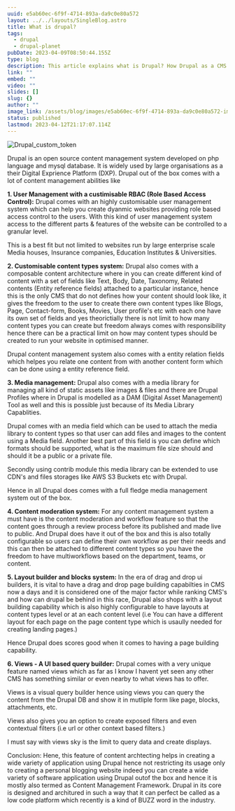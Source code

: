 ```yaml
---
uuid: e5ab60ec-6f9f-4714-893a-da9c0e80a572
layout: ../../layouts/SingleBlog.astro
title: What is drupal?
tags:
  - drupal
  - drupal-planet
pubDate: 2023-04-09T08:50:44.155Z
type: blog
description: This article explains what is Drupal? How Drupal as a CMS us used by agencies and compares Drupal vs WordPress.
link: ""
embed: ""
video: ""
slides: []
slug: {}
author: ""
image_link: /assets/blog/images/e5ab60ec-6f9f-4714-893a-da9c0e80a572-img-1.png
status: published
lastmod: 2023-04-12T21:17:07.114Z
---
```


<Image src="/assets/blog/images/e5ab60ec-6f9f-4714-893a-da9c0e80a572-img-1.png" aspectRatio="0.5" alt="Drupal_custom_token">


Drupal is an open source content management system developed on php language and mysql database. It is widely used by large organisations as a their Digital Exprience Platform (DXP). Drupal out of the box comes with a lot of content management abilities like 

**1. User Management with a custimisable RBAC (Role Based Access Control):** Drupal comes with an highly customisable user management system which can help you create dyanmic websites providing role based access control to the users. With this kind of user management system access to the different parts & features of the website can be controlled to a granular level.

This is a best fit but not limited to websites run by large enterprise scale Media houses, Insurance companies, Education Institutes & Universities.


**2. Customisable content types system:** Drupal also comes with a composable content architecture where in you can create different kind of content with a set of fields like Text, Body, Date, Taxonomy, Related contents (Entity reference fields) attached to a particular instance, hence this is the only CMS that do not defines how your content should look like, it gives the freedom to the user to create there own content types like Blogs, Page, Contact-form, Books, Movies, User profile's etc with each one have its own set of fields and yes theorictially there is not limit to how many content types you can create but freedom always comes with responsibility hence there can be a practical limit on how may content types should be created to run your website in optimised manner.

Drupal content management system also comes with a entity relation fields which helpes you relate one content from with another content form which can be done using a entity reference field. 

**3. Media management:** Drupal also comes with a media library for managing all kind of static assets like images & files and there are Drupal Profiles where in Drupal is modelled as a DAM (Digital Asset Management) Tool as well and this is possible just because of its Media Library Capablities.

Drupal comes with an media field which can be used to attach the media library to content types so that user can add files and images to the content using a Media field. Another best part of this field is you can define which formats should be supported, what is the maximum file size should and should it be a public or a private file.

Secondly using contrib module this media library can be extended to use CDN's and files storages like AWS S3 Buckets etc with Drupal.

Hence in all Drupal does comes with a full fledge media management system out of the box.

**4. Content moderation system:** 
For any content management system a must have is the content moderation and workflow feature so that the content goes through a review process before its published and made live to public. And Drupal does have it out of the box and this is also totally configurable so users can define their own workflow as per their needs and this can then be attached to different content types so you have the freedom to have multiworkflows based on the department, teams, or content. 

**5. Layout builder and blocks system:**
In the era of drag and drop ui builders, it is vital to have a drag and drop page building capabilties in CMS now a days and it is considered one of the major factor while ranking CMS's and how can drupal be behind in this race, Drupal also shops with a layout building capability which is also highly configurable to have layouts at content types level or at an each content level (i.e You can have a different layout for each page on the page content type which is usaully needed for creating landing pages.)

Hence Drupal does scores good when it comes to having a page building capability.

**6. Views - A UI based query builder:**
Drupal comes with a very unique feature named views which as far as I know I havent yet seen any other CMS has something similar or even nearby to what views has to offer. 

Views is a visual query builder hence using views you can query the content from the Drupal DB and show it in mutliple form like page, blocks, attachments, etc.

Views also gives you an option to create exposed filters and even contextual filters (i.e url or other context based filters.)

I must say with views sky is the limit to query data and create displays.

Conclusion:
Hene, this feature of content archtecting  helps in creating a wide variety of application using Drupal hence not restricting its usage only to creating a personal blogging website indeed you can create a wide variety of software application using Drupal outof the box and hence it is mostly also termed as Content Management Framework. Drupal in its core is designed and architured in such a way that it can perfect be called as a low code platform which recently is a kind of BUZZ word in the industry.

